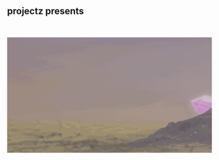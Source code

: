 ## projectz presents
<br>

![Crystal World](https://github.com/RodneyBaker/projectz/blob/main/raece/images/crystalworld.gif)
<br>


